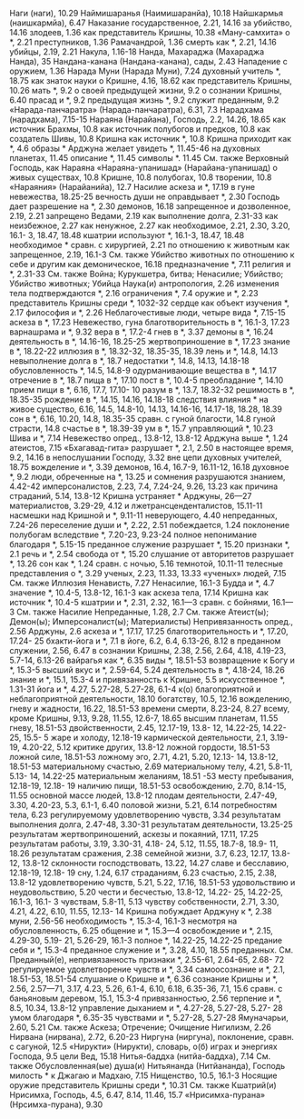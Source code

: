 Наги (наги), 10.29
Наймишаранья (Наимишаранйа), 10.18 
Найшкармья (наишкармйа), 6.47 
Наказание
	государственное, 2.21, 14.16 
	за убийство, 14.16 
	злодеев, 1.36
	как представитель Кришны, 10.38
	«Ману-самхита» о *, 2.21 
	преступников, 1.36 
	Рамачандрой, 1.36 
	смерть как *, 2.21, 14.16 
	убийцы, 2.19, 2.21 
Накула, 1.16-18
Нанда, Махараджа (Махараджа Нанда), 35
Нандана-канана (Нандана-канана), сады, 2.43
Нападение с оружием, 1.36 
Нарада Муни (Нарада Муни), 7.24 
	духовный учитель *, 18.75 
	как знаток науки о Кришне, 4.16, 18.62
	как представитель Кришны, 10.26 
	мать *, 9.2
	о своей предыдущей жизни, 9.2 
	о сознании Кришны, 6.40 
	прасад и *, 9.2 
	предыдущая жизнь *, 9.2 
	служит преданным, 9.2 
«Нарада-панчаратра» (Нарада-панчаратра), 6.31, 7.3 
Нарадхама (нарадхама), 7.15-15 
Нараяна (Нарайана), Господь, 2.2, 14.26, 18.65
	как источник Брахмы, 10.8 
	как источник полубогов и предков, 10.8
	как создатель Шивы, 10.8 
	Кришна как источник *, 10.8 
	Кришна приходит как *, 4.6 
	образы *
		Арджуна желает увидеть *, 11.45-46 
		на духовных планетах, 11.45 
		описание *, 11.45 
	символы *. 11.45
	См. также Верховный Господь, как Нараяна
«Нараяна-упанишад» (Нарайана-упанишад) о
	живых существах, 10.8 
	Кришне, 10.8 
	полубогах, 10.8 
	творении, 10.8
«Нараяния» (Нарайанийа), 12.7 
Насилие
	аскеза и *, 17.19 
	в гуне невежества, 18.25-25 
	вечность души не оправдывает *, 2.30
	Господь дает разрешение на *, 2.30 
	демонов, 16.18
	запрещенное и дозволенное, 2.19, 2.21 
	запрещено Ведами, 2.19 
	как выполнение долга, 2.31-33 
	как неизбежное, 2.27 
	как ненужное, 2.27 
	как необходимое, 2.21, 2.30, 3.20, 16.1- 3, 18.47, 18.48
	кшатрии используют *, 16.1-3, 18.47, 18.48
	необходимое * сравн. с хирургией, 2.21
	по отношению к животным как запрещенное, 2.19, 16.1-3 
		См. также Убийство животных 
	по отношению к себе и другим как демоническое, 16.18 
	предназначение *, 7.11 
	религия и *, 2.31-33 
	См. также Война; Курукшетра, битва; Ненасилие; Убийство; Убийство животных; Убийца
Наука(и)
	антропология, 2.26 
	изменения тела подтверждаются *, 2.16
	ограничения *, 7.4 
	оружие и *, 2.23 
	представитель Кришны среди *, 1032-32
	сердце как объект изучения *, 2.17 
	философия и *, 2.26 
Неблагочестивые люди, четыре вида *, 7.15-15 
	аскеза в *, 17.23
Невежество, гуна
	благотворительность в *, 16.1-3, 17.23
	варнашрама и *, 9.32 
	вера в *, 17.2-4 
	гнев в *, 3.37 
	демоны в *, 16.24
	деятельность в *, 14.16-16, 18.25-25 
	жертвоприношение в *, 17.23
	знание в *, 18.22-22 
	иллюзия в *, 18.32-32, 18.35-35, 18.39
	лень и *, 14.8, 14.13
	невыполнение долга в *, 18.7 
	недостатки *, 14.8, 14.13, 14.18-18 
	обусловленность *, 14.5, 14.8-9 
	одурманивающие вещества в *, 14.17 
	отречение в *, 18.7 
	пища в *, 17.10 
	пост в *, 10.4-5 
	преобладание *, 14.10 
	прием пищи в *, 6.16, 17.7, 17.10- 10
	разум в *, 13.7, 18.32-32 
	решимость в *, 18.35-35 
	рождение в *, 14.15, 14.16, 14.18-18
	следствия влияния * на живое существо, 6.16, 14.5, 14.8-10, 14.13, 14.16-16, 14.17-18, 18.28, 18.39
	сон в *, 6.16, 10.20, 14.8, 18.35-35 
	сравн. с
		гуной благости, 14.8 
		гуной страсти, 14.8 
	счастье в *, 18.39-39 
	ум в *, 15.7 
	управляющий *, 10.23 
	Шива и *, 7.14
Невежество
	опред., 13.8-12, 13.8-12 
	Арджуна выше *, 1.24 
	атеистов, 7.15
	«Бхагавад-гита» разрушает *, 2.1, 2.50
	в настоящее время, 9.2, 14.16 
	в непослушании Господу, 3.32 
	вне цепи духовных учителей, 18.75 
	вожделение и *, 3.39 
	демонов, 16.4, 16.7-9, 16.11-12, 16.18 
	духовное *, 9.2
		люди, обреченные на *, 13.25 
	и сомнения разрушаются знанием, 4.42-42
	имперсоналистов, 2.23, 7.4, 7.24-24, 9.26, 13.23
	как причина страданий, 5.14, 13.8-12 
	Кришна устраняет * Арджуны, 26—27
	материалистов, 3.29-29, 4.12
		и лжетрансценденталистов, 15.11-11
	насмешки над Кришной и *, 9.11-11 
	неверующего, 4.40 
	непреданных, 7.24-26 
	переселение души и *, 2.22, 2.51 
	побеждается, 1.24 
	поклонение полубогам вследствие *, 7.20-23, 9.23-24 
	полное непонимание благодаря *, 5.15-15
	преданное служение разрушает *, 15.20 
	признаки *, 2.1 
	речь и *, 2.54 
	свобода от *, 15.20 
	слушание от авторитетов разрушает *, 13.26 
	сон как *, 1.24 
	сравн. с
		ночью, 5.16 
		темнотой, 10.11-11
	телесные представления о *, 3.29 
	ученых, 2.23, 11.33, 13.33 «ученых» людей, 7.15 
	См. также Иллюзия
Ненависть, 7.27 
Ненасилие, 16.1-3 
	Будда и *, 4.7
	значение *, 10.4-5, 13.8-12, 16.1-3 
	как аскеза тела, 17.14 
	Кришна как источник *, 10.4-5 
	кшатрии и *, 2.31, 2.32, 16.1—3 
	сравн. с бойнями, 16.1—3 
	См. также Насилие 
Непреданные, 1.28, 2.7
	См. также Атеист(ы); Демон(ы); Имперсоналист(ы); Материалисты)
Непривязанность
	опред., 2.56 
	Арджуны, 2.6 
	аскеза и *, 17.17, 17.25 
	благотворительность и *, 17.20, 17.24- 25
	бхакти-йога и *, 7.1 
	в йоге, 6.2, 6.4, 6.13-26, 8.12 
	в преданном служении, 2.56, 6.47 
	в сознании Кришны, 2.38, 2.56, 2.64, 4.18, 4.19-23, 5.7-14, 6.13-26 
	вайрагья как *, 6.35 
	виды *, 18.51-53 
	возвращение к Богу и *, 15.3-5 
	высший вкус и *, 2.59-64, 5.24 
	деятельность в *, 4.18-24, 18.26 
	знание и *, 15.1, 15.3-4 
	и привязанность к Кришне, 5.5 
	искусственное *, 1.31-31 
	йога и *, 4.27, 5.27-28, 5.27-28, 6.1-4
	к(о)
		благоприятной и неблагоприятной деятельности, 18.10 
		богатству, 10.5, 12.16 
		вожделению, гневу и жадности, 16.22, 18.51-53 
		времени
		 смерти, 8.23-24, 8.27 
		всему, кроме Кришны, 9.13, 9.28, 11.55, 12.6-7, 18.65 
		высшим планетам, 11.55 
		гневу, 18.51-53
		двойственности, 2.45, 12.17-19, 13.8- 12, 14.22-25, 14.22-25, 15.5- 5
		жаре и холоду, 12.18-19 
		кармической деятельности, 2.1, 3.19- 19, 4.20-22, 5.12
		критике других, 13.8-12 
		ложной гордости, 18.51-53 
		ложной силе, 18.51-53 
		ложному эго, 2.71, 4.21, 5.20, 12.13- 14, 13.8-12, 18.51-53 
		материальному счастью, 2.69 
		материальному телу, 4.21, 5.8-11, 5.13- 14, 14.22-25
		материальным желаниям, 18.51 -53 
		месту пребывания, 12.18-19, 12.18- 19
		наличию пищи, 18.51-53 
		освобождению, 2.70, 8.14-15, 11.55 
		основной массе людей, 13.8-12 
		плодам деятельности, 2.47-49, 3.30, 4.20-23, 5.3, 6.1-1, 6.40
		половой жизни, 5.21, 6.14 
		потребностям тела, 6.23 
		регулируемому удовлетворению чувств, 3.34
		результатам выполнения долга, 2.47-48, 3.30-31
		результатам деятельности, 13.25-25
		результатам жертвоприношений, аскезы и покаяний, 17.11, 17.25
		результатам работы, 3.19, 3.30-31, 4.18- 24, 5.12, 11.55, 18.7-8, 18.9- 11, 18.26
		результатам сражения, 2.38 
		семейной жизни, 3.7, 6.23, 12.17, 13.8- 12, 13.8-12
		склонности господствовать, 13.22, 14.27
		славе и бесславию, 12.18-19, 12.18- 19 
		сну, 1.24, 6.17 
		страданиям, 6.23 
		счастью, 2.15, 2.38, 13.8-12 
		удовлетворению чувств, 5.21, 5.22, 17.16, 18.51-53
		удовольствию и неудовольствию, 5.20
		чести и бесчестью, 13.8-12, 14.22- 25, 14.22-25, 16.1-3, 16.1- 3
		чувствам, 5.8-11, 5.13 
		чувству собственности, 2.71, 3.30, 4.21, 4.22, 6.10, 11.55, 12.13- 14
	Кришна побуждает Арджуну к *, 2.38
	муни, 2.56-56
	необходимость *, 15.3-4, 16.1-3 
	несмотря на обусловленность, 6.25 
	общение и *, 15.3—4 
	освобождение и *, 2.15, 4.29-30, 5.19- 21, 5.26-29, 16.1-3 
	полное *, 14.22-25, 14.22-25 
	предание себя и *, 15.3-4 
	преданное служение и *, 3.28, 4.10, 18.55
	преданных.
		См. Преданный(е), непривязанность
	признаки *, 2.55-61, 2.64-65, 2.68- 72
	регулируемое удовлетворение чувств и *, 3.34
	самоосознание и *, 2.1, 18.51-53, 18.51-54
	слушание о Кришне и *, 6.36 
	сознание Кришны и *, 2.56, 2.57—71, 3.17, 4.23, 5.26, 6.1-4, 6.10, 6.18, 6.35-36, 7.1, 15.6 
	сравн. с
		баньяновым деревом, 15.1, 15.3-4 
		привязанностью, 2.56 
	терпение и *, 8.5, 10.34, 13.8-12 
	управление
		дыханием и *, 4.27-28, 5.27-28, 5.27- 28
		умом благодаря *, 6.35-35 
		чувствами и *, 5.27-28, 5.27-28 
	Ямуначарьи, 2.60, 5.21 
	См. также Аскеза; Отречение; Очищение
Нигилизм, 2.26
Нирвана (нирвана), 2.72, 6.20-23 
Ниргуна (ниргуна), поклонение, сравн. с сагуной, 12.5
«Нирукти» (Нирукти), словарь, о(б)
	играх и энергиях Господа, 9.5 
	цели Вед, 15.18
Нитья-баддха (нитйа-баддха), 7.14 
	См. также Обусловленная(ые) душа(и)
Нитьянанда (Нитйананда), Господь милость * к Джагаю и Мадхаю, 7.15
Нищенство, 10.5, 16.1-3 
Носящие оружие
	представитель Кришны среди *, 10.31 
	См. также Кшатрий(и)
Нрисимха, Господь, 4.5, 6.47, 8.14, 11.46, 15.7
«Нрисимха-пурана» (Нрсимха-пурана), 9.30